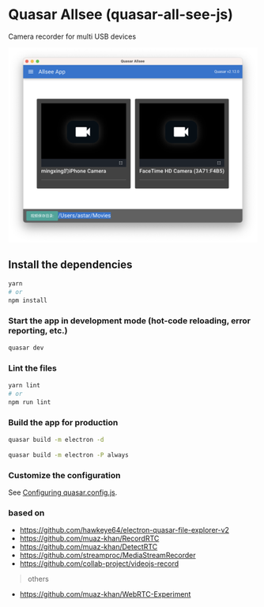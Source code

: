 # Quasar Allsee (quasar-all-see-js)

Camera recorder for multi USB devices

![screenshot](./doc/images/screenshot.png)

## Install the dependencies
```bash
yarn
# or
npm install
```

### Start the app in development mode (hot-code reloading, error reporting, etc.)
```bash
quasar dev
```


### Lint the files
```bash
yarn lint
# or
npm run lint
```



### Build the app for production
```bash
quasar build -m electron -d
```

```bash
quasar build -m electron -P always
```

### Customize the configuration
See [Configuring quasar.config.js](https://v2.quasar.dev/quasar-cli-webpack/quasar-config-js).

### based on

- https://github.com/hawkeye64/electron-quasar-file-explorer-v2
- https://github.com/muaz-khan/RecordRTC
- https://github.com/muaz-khan/DetectRTC
- https://github.com/streamproc/MediaStreamRecorder
- https://github.com/collab-project/videojs-record

> others
- https://github.com/muaz-khan/WebRTC-Experiment
